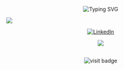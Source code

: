<p align="center">
<img src="https://readme-typing-svg.demolab.com?font=Fira+Code&pause=1000&color=E61DF7&width=470&lines=Developer+Nath%C3%A1lia+Penaforte+de+Freitas" alt="Typing SVG" />
</p>


![](https://github-readme-streak-stats.herokuapp.com/?username=penafortee&theme=default&hide_border=false)<br/>


<div align='center'>

[![LinkedIn](https://img.shields.io/badge/linkedin-%230077B5.svg?style=for-the-badge&logo=linkedin&logoColor=white)](https://www.linkedin.com/in/nathalia-freitas-/)





<div align= "center">
	<img src="https://media1.tenor.com/m/iCqG_iT-h48AAAAC/bills-ugh.gif">
</div>
<br>

<p align="center">
  <img src="https://visitor-badge.laobi.icu/badge?page_id=penafortee" alt="visit badge"/>
</p>







 <!--![Snake animation](https://github.com/penafortee/penafortee/blob/output/github-contribution-grid-snake.svg)-->
